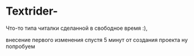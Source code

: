 # Textrider-
Что-то типа читалки сделанной в свободное время :),

внесение первого изменения спустя 5 минут от создания проекта
ну попробуем 